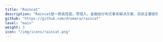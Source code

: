```yaml
---
title: "Raincat"
description: "Raincat是一款高性能，零侵入，金融级分布式事务解决方案，目前主要提供柔性事务的支持，包含 TCC, TAC(自动生成回滚SQL) 方案，未来还会支持 XA 等方案。"
github: "https://github.com/dromara/raincat"
level: "main"
weight: 3
icon: "/img/icons/raincat.png"
---
```


